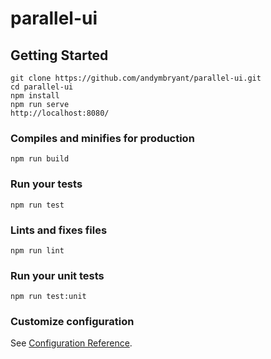 # parallel-ui

## Getting Started
```
git clone https://github.com/andymbryant/parallel-ui.git
cd parallel-ui
npm install
npm run serve
http://localhost:8080/
```

### Compiles and minifies for production
```
npm run build
```

### Run your tests
```
npm run test
```

### Lints and fixes files
```
npm run lint
```

### Run your unit tests
```
npm run test:unit
```

### Customize configuration
See [Configuration Reference](https://cli.vuejs.org/config/).

